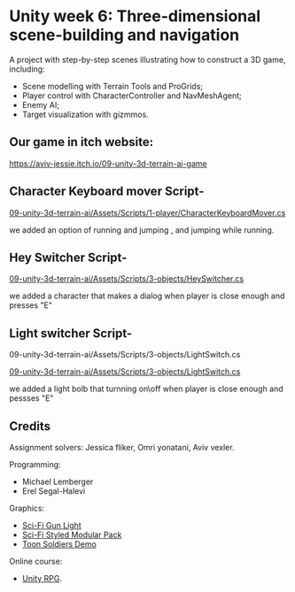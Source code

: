 # Unity week 6: Three-dimensional scene-building and navigation

A project with step-by-step scenes illustrating how to construct a 3D game, including:

* Scene modelling with Terrain Tools and ProGrids;
* Player control with CharacterController and NavMeshAgent;
* Enemy AI;
* Target visualization with gizmmos.

## Our game in itch website:

https://aviv-jessie.itch.io/09-unity-3d-terrain-ai-game




## Character Keyboard mover Script-

[09-unity-3d-terrain-ai/Assets/Scripts/1-player/CharacterKeyboardMover.cs ](https://github.com/Aviv-Jessie/09-unity-3d-terrain-ai/blob/main/Assets/Scripts/1-player/CharacterKeyboardMover.cs)


we added an option of running and jumping , and jumping while running.


## Hey Switcher Script-



[09-unity-3d-terrain-ai/Assets/Scripts/3-objects/HeySwitcher.cs](https://github.com/Aviv-Jessie/09-unity-3d-terrain-ai/blob/main/Assets/Scripts/3-objects/HeySwitcher.cs)

we added a character that makes a dialog when player is close enough and presses "E" 


## Light switcher Script-

09-unity-3d-terrain-ai/Assets/Scripts/3-objects/LightSwitch.cs 


[09-unity-3d-terrain-ai/Assets/Scripts/3-objects/LightSwitch.cs ](https://github.com/Aviv-Jessie/09-unity-3d-terrain-ai/blob/main/Assets/Scripts/3-objects/LightSwitch.cs)

we added a light  bolb that turnning on\off when player is close enough and pessses "E"



## Credits

Assignment solvers:
Jessica fliker, Omri yonatani, Aviv vexler.

Programming:
* Michael Lemberger
* Erel Segal-Halevi

Graphics:
* [Sci-Fi Gun Light](https://assetstore.unity.com/packages/3d/props/guns/sci-fi-gun-light-87916)
* [Sci-Fi Styled Modular Pack](https://assetstore.unity.com/packages/3d/environments/sci-fi/sci-fi-styled-modular-pack-82913)
* [Toon Soldiers Demo](https://assetstore.unity.com/packages/3d/characters/toon-soldiers-demo-69684)

Online course:
* [Unity RPG](https://www.gamedev.tv/p/unity-rpg/?product_id=1503859&coupon_code=JOINUS).
